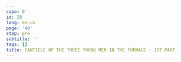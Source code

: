 ```yaml
---
capo: 0
id: 28
lang: en-us
page: '40'
step: pre
subtitle: ''
tags: []
title: CANTICLE OF THE THREE YOUNG MEN IN THE FURNACE - 1ST PART
---
```

